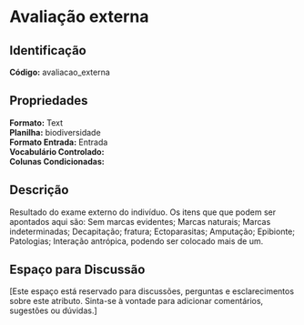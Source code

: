 # Avaliação externa

## Identificação
**Código:** avaliacao_externa

## Propriedades
**Formato:** Text  
**Planilha:** biodiversidade  
**Formato Entrada:** Entrada  
**Vocabulário Controlado:**   
**Colunas Condicionadas:**   

## Descrição
Resultado do exame externo do indivíduo. Os itens que que podem ser apontados aqui são: Sem marcas evidentes; Marcas naturais; Marcas indeterminadas; Decapitação; fratura; Ectoparasitas; Amputação; Epibionte; Patologias; Interação antrópica, podendo ser colocado mais de um.

## Espaço para Discussão
[Este espaço está reservado para discussões, perguntas e esclarecimentos sobre este atributo. Sinta-se à vontade para adicionar comentários, sugestões ou dúvidas.]
